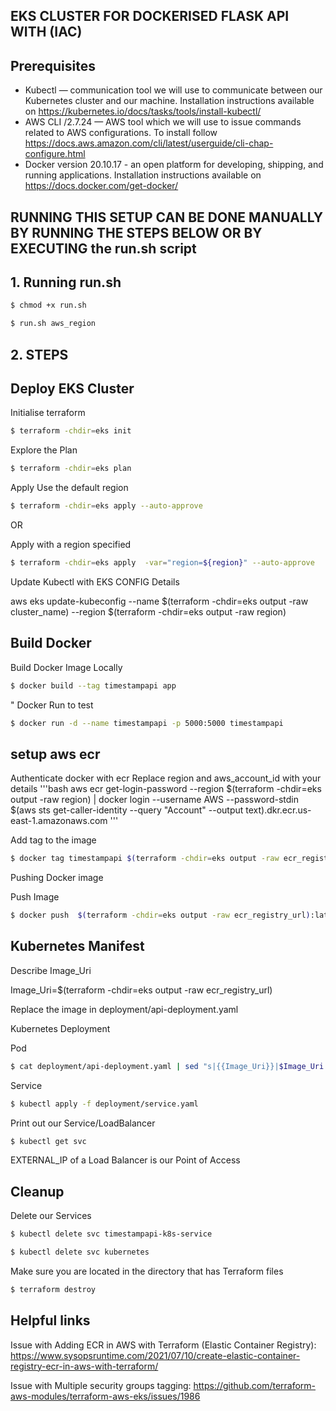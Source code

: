 ##  EKS CLUSTER FOR DOCKERISED FLASK API WITH (IAC)

## Prerequisites

- Kubectl — communication tool we will use to communicate between our Kubernetes cluster and our machine. Installation instructions available on https://kubernetes.io/docs/tasks/tools/install-kubectl/
- AWS CLI /2.7.24 — AWS tool which we will use to issue commands related to AWS configurations. To install follow https://docs.aws.amazon.com/cli/latest/userguide/cli-chap-configure.html
- Docker version 20.10.17 - an open platform for developing, shipping, and running applications. Installation instructions available on https://docs.docker.com/get-docker/



## RUNNING THIS SETUP CAN BE DONE MANUALLY BY RUNNING THE STEPS BELOW OR BY EXECUTING the run.sh script

## 1. Running run.sh
```bash
$ chmod +x run.sh
```

```bash
$ run.sh aws_region 
```

## 2. STEPS
## Deploy EKS Cluster
Initialise terraform 
```bash
$ terraform -chdir=eks init
```

Explore the Plan

```bash
$ terraform -chdir=eks plan
```

Apply Use the default region

```bash
$ terraform -chdir=eks apply --auto-approve
```

OR

Apply with a region specified

```bash
$ terraform -chdir=eks apply  -var="region=${region}" --auto-approve
```

Update Kubectl with EKS CONFIG Details

aws eks  update-kubeconfig --name $(terraform -chdir=eks output -raw cluster_name) --region $(terraform -chdir=eks output -raw region)



## Build Docker

Build Docker Image Locally

```bash
$ docker build --tag timestampapi app
```

"
Docker Run to test

```bash
$ docker run -d --name timestampapi -p 5000:5000 timestampapi
```




## setup aws ecr

Authenticate docker with ecr
Replace region and aws_account_id with your details
'''bash
aws ecr get-login-password --region $(terraform -chdir=eks output -raw region) | docker login --username AWS --password-stdin $(aws sts get-caller-identity --query "Account" --output text).dkr.ecr.us-east-1.amazonaws.com
'''


Add tag to the image
```bash
$ docker tag timestampapi $(terraform -chdir=eks output -raw ecr_registry_url)
```
Pushing Docker image

Push Image
```bash
$ docker push  $(terraform -chdir=eks output -raw ecr_registry_url):latest
```

## Kubernetes Manifest

Describe Image_Uri

   Image_Uri=$(terraform -chdir=eks output -raw ecr_registry_url)

Replace the image in deployment/api-deployment.yaml

Kubernetes Deployment

Pod
```bash
$ cat deployment/api-deployment.yaml | sed "s|{{Image_Uri}}|$Image_Uri|" | kubectl apply -f -
```

Service
```bash
$ kubectl apply -f deployment/service.yaml
```

Print out our Service/LoadBalancer

```bash
$ kubectl get svc
```

EXTERNAL_IP of a Load Balancer is our Point of Access



## Cleanup

Delete our Services
```bash
$ kubectl delete svc timestampapi-k8s-service
```
```bash
$ kubectl delete svc kubernetes
```

Make sure you are located in the directory that has Terraform files

```bash
$ terraform destroy
```


## Helpful links

Issue with Adding ECR in AWS with Terraform (Elastic Container Registry): https://www.sysopsruntime.com/2021/07/10/create-elastic-container-registry-ecr-in-aws-with-terraform/

Issue with Multiple security groups tagging: https://github.com/terraform-aws-modules/terraform-aws-eks/issues/1986






